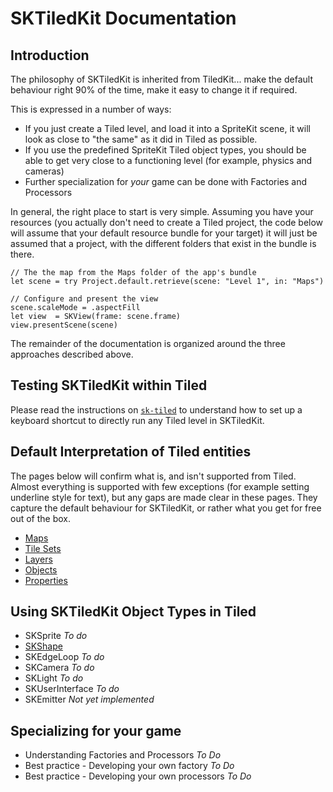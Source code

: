 #  SKTiledKit Documentation

## Introduction
The philosophy of SKTiledKit is inherited from TiledKit... make the default behaviour right 90% of the time, make it easy to change it if required. 

This is expressed in a number of ways: 

 - If you just create a Tiled level, and load it into a SpriteKit scene, it will look as close to "the same" as it did in Tiled as possible. 
 - If you use the predefined SpriteKit Tiled object types, you should be able to get very close to a functioning level (for example, physics and cameras)
 - Further specialization for _your_ game can be done with Factories and Processors
 
In general, the right place to start is very simple. Assuming you have your resources (you actually don't need to create a Tiled project, the code below will assume that your default resource bundle for your target) it will just be assumed that a project, with the different folders that exist in the bundle is there.

    // The the map from the Maps folder of the app's bundle
    let scene = try Project.default.retrieve(scene: "Level 1", in: "Maps")

    // Configure and present the view
    scene.scaleMode = .aspectFill
    let view  = SKView(frame: scene.frame)
    view.presentScene(scene)

The remainder of the documentation is organized around the three approaches described above.

## Testing SKTiledKit within Tiled

Please read the instructions on [`sk-tiled`](/sk-tiled.md) to understand how to set up a keyboard shortcut to directly run any Tiled level in SKTiledKit. 

## Default Interpretation of Tiled entities

The pages below will confirm what is, and isn't supported from Tiled. Almost everything is supported with few exceptions (for example setting underline style for text), but any gaps are made clear in these pages. They capture the default behaviour for SKTiledKit, or rather what you get for free out of the box.

 - [Maps](/Maps.md)
 - [Tile Sets](/Tile%20Sets.md)
 - [Layers](/Layers.md)
 - [Objects](/Objects.md)
 - [Properties](/Properties.md)
 
 ## Using SKTiledKit Object Types in Tiled
 
  - SKSprite  _To do_
  - [SKShape](/SKShape.md)
  - SKEdgeLoop _To do_
  - SKCamera _To do_
  - SKLight _To do_
  - SKUserInterface _To do_
  - SKEmitter _Not yet implemented_
 
 ## Specializing for your game
 
  - Understanding Factories and Processors _To Do_
  - Best practice - Developing your own factory _To Do_
  - Best practice - Developing your own processors _To Do_
 
